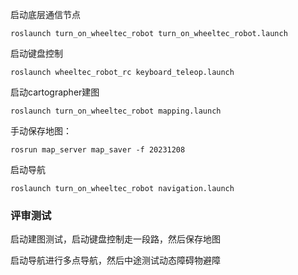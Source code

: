 启动底层通信节点

```
roslaunch turn_on_wheeltec_robot turn_on_wheeltec_robot.launch
```



启动键盘控制

```
roslaunch wheeltec_robot_rc keyboard_teleop.launch
```



启动cartographer建图

```
roslaunch turn_on_wheeltec_robot mapping.launch
```



手动保存地图：

```
rosrun map_server map_saver -f 20231208
```



启动导航

```
roslaunch turn_on_wheeltec_robot navigation.launch
```





### 评审测试

启动建图测试，启动键盘控制走一段路，然后保存地图

启动导航进行多点导航，然后中途测试动态障碍物避障





